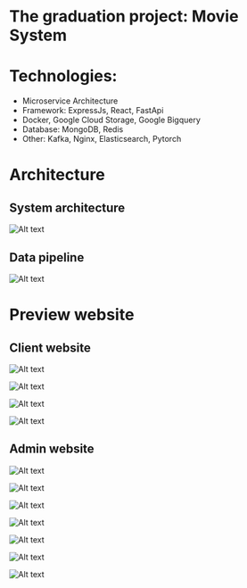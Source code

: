 # The graduation project: Movie System

# Technologies:

- Microservice Architecture
- Framework: ExpressJs, React, FastApi
- Docker, Google Cloud Storage, Google Bigquery
- Database: MongoDB, Redis
- Other: Kafka, Nginx, Elasticsearch, Pytorch

# Architecture

## System architecture

![Alt text](image/architecture2.drawio.png)

## Data pipeline

![Alt text](image/architecture.drawio.png)

# Preview website

## Client website

![Alt text](image/homepage.png)

![Alt text](image/homepage1.png)

![Alt text](image/moviedetail.png)

![Alt text](image/watch.png)

## Admin website

![Alt text](image/dashboard1.png)

![Alt text](image/dashboard2.png)

![Alt text](image/dashboard3.png)

![Alt text](image/formcapamy.png)

![Alt text](image/manageaccount.png)

![Alt text](image/managedata.png)

![Alt text](image/releasemovie.png)
